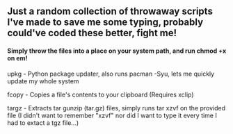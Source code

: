 ## Just a random collection of throwaway scripts I've made to save me some typing, probably could've coded these better, fight me!
#### Simply throw the files into a place on your system path, and run chmod +x on em!

upkg - Python package updater, also runs pacman -Syu, lets me quickly update my whole system

fcopy - Copies a file's contents to your clipboard (Requires xclip)

targz - Extracts tar gunzip (tar.gz) files, simply runs tar xzvf on the provided file (I didn't want to remember "xzvf" nor did I want to type it every time I had to extact a tgz file...)
